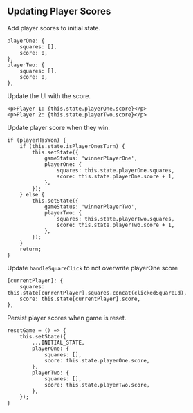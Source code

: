 ## Updating Player Scores

Add player scores to initial state.
```
playerOne: {
    squares: [],
    score: 0,
},
playerTwo: {
    squares: [],
    score: 0,
},
```

Update the UI with the score.
```
<p>Player 1: {this.state.playerOne.score}</p>
<p>Player 2: {this.state.playerTwo.score}</p>
```

Update player score when they win.
```
if (playerHasWon) {
    if (this.state.isPlayerOnesTurn) {
        this.setState({
            gameStatus: 'winnerPlayerOne',
            playerOne: {
                squares: this.state.playerOne.squares,
                score: this.state.playerOne.score + 1,
            },
        });
    } else {
        this.setState({
            gameStatus: 'winnerPlayerTwo',
            playerTwo: {
                squares: this.state.playerTwo.squares,
                score: this.state.playerTwo.score + 1,
            },
        });
    }
    return;
}
```

Update `handleSquareClick` to not overwrite playerOne score
```
[currentPlayer]: {
    squares: this.state[currentPlayer].squares.concat(clickedSquareId),
    score: this.state[currentPlayer].score,
},
```

Persist player scores when game is reset.
```
resetGame = () => {
    this.setState({
        ...INITIAL_STATE,
        playerOne: {
            squares: [],
            score: this.state.playerOne.score,
        },
        playerTwo: {
            squares: [],
            score: this.state.playerTwo.score,
        },
    });
}
```
